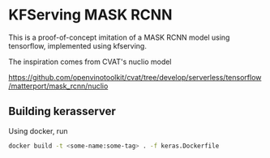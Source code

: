 # KFServing MASK RCNN

This is a proof-of-concept imitation of a MASK RCNN model using tensorflow, implemented using kfserving.

The inspiration comes from CVAT's nuclio model

https://github.com/openvinotoolkit/cvat/tree/develop/serverless/tensorflow/matterport/mask_rcnn/nuclio

## Building kerasserver
Using docker, run

```bash
docker build -t <some-name:some-tag> . -f keras.Dockerfile 
```